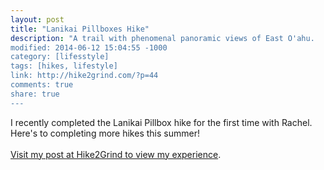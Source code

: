 ```yaml
---
layout: post
title: "Lanikai Pillboxes Hike"
description: "A trail with phenomenal panoramic views of East O'ahu.
modified: 2014-06-12 15:04:55 -1000
category: [lifesstyle]
tags: [hikes, lifestyle]
link: http://hike2grind.com/?p=44
comments: true
share: true
---
```


I recently completed the Lanikai Pillbox hike for the first time with Rachel. Here's to completing more hikes this summer!
<br><br>
[Visit my post at Hike2Grind to view my experience](http://hike2grind.com/?p=44).

